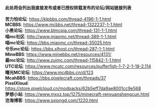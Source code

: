 **此处将会列出我直接发布或者已授权转载发布的论坛/网站链接列表**  
<br>
**苦力怕论坛**: https://klpbbs.com/thread-4196-1-1.html  
**MCBBS**: https://www.mcbbs.net/thread-1322237-1-1.html  
**小黑论坛**: https://www.blmcpia.com/thread-131-1-1.html  
**喵mc社区**: http://www.miaomc.net/thread-389-1-1.html  
**喵mc论坛**: https://bbs.miaomc.cn/thread-35025.htm  
**兮乐mc论坛**: https://bbs.xlhost.cn/thread-287-1-1.html  
**MineBBS**: https://www.minebbs.net/resources/4131/  
**最mc论坛**: http://www.zuimc.com/thread-115842-1-1.html  
**UTC论坛**: https://www.mcutc.com/resources/pufferfish-1-7-2-1-18-2.114  
**曙光MC论坛**: https://www.mcdbbs.cn/d/123  
**McahBBS**: https://bbs.pixelecraft.com/threads/37  
**PixelXloud**: https://store.pixelcloud.cn/modpacks/62b5eff7da9ae8001cc9e568   
**梦想小站**: https://www.mxxz.top/1275/minecraft-renyuanshengcun.html  
**沧海博客**: https://www.sxiongd.com/1220.html
